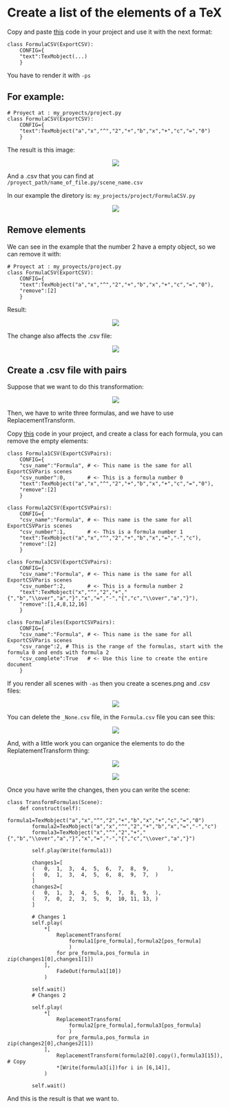 # Create a list of the elements of a TeX
Copy and paste [this](https://github.com/Elteoremadebeethoven/MyAnimations/blob/master/export_csv_file/export_csv_file.py) code in your project and use it with the next format:

```python3
class FormulaCSV(ExportCSV):
    CONFIG={
    "text":TexMobject(...)
    }
```
You have to render it with `-ps`

## For example:
```python3
# Proyect at : my_proyects/project.py
class FormulaCSV(ExportCSV):
    CONFIG={
    "text":TexMobject("a","x","^","2","+","b","x","+","c","=","0")
    }
```
The result is this image:

<p align="center"><img src ="/export_csv_file/images/im1.png" /></p>

And a .csv that you can find at `/proyect_path/name_of_file.py/scene_name.csv`

In our example the diretory is: `my_projects/project/FormulaCSV.py`

<p align="center"><img src ="/export_csv_file/images/im2.png" /></p>

## Remove elements
We can see in the example that the number 2 have a empty object, so we can remove it with:
```python3
# Proyect at : my_proyects/project.py
class FormulaCSV(ExportCSV):
    CONFIG={
    "text":TexMobject("a","x","^","2","+","b","x","+","c","=","0"),
    "remove":[2]
    }
```
Result:

<p align="center"><img src ="/export_csv_file/images/im3.png" /></p>

The change also affects the .csv file:

<p align="center"><img src ="/export_csv_file/images/im4.png" /></p>

## Create a .csv file with pairs

Suppose that we want to do this transformation:

<p align="center"><img src ="/export_csv_file/images/im5.gif" /></p>

Then, we have to write three formulas, and we have to use ReplacementTransform.

Copy [this](https://github.com/Elteoremadebeethoven/MyAnimations/blob/master/export_csv_file/export_csv_pairs.py) code in your project, and create a class for each formula, you can remove the empty elements:

```python3
class Formula1CSV(ExportCSVPairs):
    CONFIG={
    "csv_name":"Formula", # <- This name is the same for all ExportCSVParis scenes
    "csv_number":0,       # <- This is a formula number 0
    "text":TexMobject("a","x","^","2","+","b","x","+","c","=","0"),
    "remove":[2]
    }

class Formula2CSV(ExportCSVPairs):
    CONFIG={
    "csv_name":"Formula", # <- This name is the same for all ExportCSVParis scenes
    "csv_number":1,       # <- This is a formula number 1
    "text":TexMobject("a","x","^","2","+","b","x","=","-","c"),
    "remove":[2]
    }

class Formula3CSV(ExportCSVPairs):
    CONFIG={
    "csv_name":"Formula", # <- This name is the same for all ExportCSVParis scenes
    "csv_number":2,       # <- This is a formula number 2
    "text":TexMobject("x","^","2","+","{","b","\\over","a","}","x","=","-","{","c","\\over","a","}"),
    "remove":[1,4,8,12,16]
    }

class FormulaFiles(ExportCSVPairs):
    CONFIG={
    "csv_name":"Formula", # <- This name is the same for all ExportCSVParis scenes
    "csv_range":2, # This is the range of the formulas, start with the formula 0 and ends with formula 2
    "csv_complete":True   # <- Use this line to create the entire document
    }
```

If you render all scenes with `-as` then you create a scenes.png and .csv files:

<p align="center"><img src ="/export_csv_file/images/im_ex.png" /></p>

You can delete the `_None.csv` file, in the `Formula.csv` file you can see this:

<p align="center"><img src ="/export_csv_file/images/im6.png" /></p>

And, with a little work you can organice the elements to do the ReplatementTransform thing:

<p align="center"><img src ="/export_csv_file/images/im7.png" /></p>

<p align="center"><img src ="/export_csv_file/images/im8.png" /></p>


Once you have write the changes, then  you can write the scene:
```python3
class TransformFormulas(Scene):
    def construct(self):
        formula1=TexMobject("a","x","^","2","+","b","x","+","c","=","0")
        formula2=TexMobject("a","x","^","2","+","b","x","=","-","c")
        formula3=TexMobject("x","^","2","+","{","b","\\over","a","}","x","=","-","{","c","\\over","a","}")

        self.play(Write(formula1))

        changes1=[
        (   0,  1,  3,  4,  5,  6,  7,  8,  9,      ),
        (   0,  1,  3,  4,  5,  6,  8,  9,  7,  )   
        ]
        changes2=[
        (   0,  1,  3,  4,  5,  6,  7,  8,  9,  ),
        (   7,  0,  2,  3,  5,  9,  10, 11, 13, )
        ]

        # Changes 1
        self.play(
            *[
                ReplacementTransform(
                    formula1[pre_formula],formula2[pos_formula]
                    )
                for pre_formula,pos_formula in zip(changes1[0],changes1[1])
            ],
                FadeOut(formula1[10])
            )

        self.wait()
        # Changes 2

        self.play(
            *[
                ReplacementTransform(
                    formula2[pre_formula],formula3[pos_formula]
                    )
                for pre_formula,pos_formula in zip(changes2[0],changes2[1])
            ],
                ReplacementTransform(formula2[0].copy(),formula3[15]), # Copy
                *[Write(formula3[i])for i in [6,14]],
            )

        self.wait()
```

And this is the result is that we want to.
